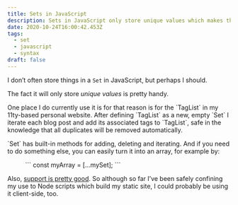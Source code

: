```yaml
---
title: Sets in JavaScript
description: Sets in JavaScript only store unique values which makes them pretty handy
date: 2020-10-24T16:00:42.453Z
tags:
  - set
  - javascript
  - syntax
draft: false
---
```

I don’t often store things in a `Set` in JavaScript, but perhaps I should. 

The fact it will only store *unique values* is pretty handy.

One place I do currently use it is for that reason is for the \`TagList\` in my 11ty-based personal website. After defining \`TagList\` as a new, empty \`Set\` I iterate each blog post and add its associated tags to \`TagList\`, safe in the knowledge that all duplicates will be removed automatically.

\`Set\` has built-in methods for adding, deleting and iterating. And if you need to do something else, you can easily turn it into an array, for example by:

<figure>
```
const myArray = [...mySet];
```
</figure>

Also, [support is pretty good](https://caniuse.com/?search=javascript%20set). So although so far I’ve been safely confining my use to Node scripts which build my static site, I could probably be using it client-side, too.